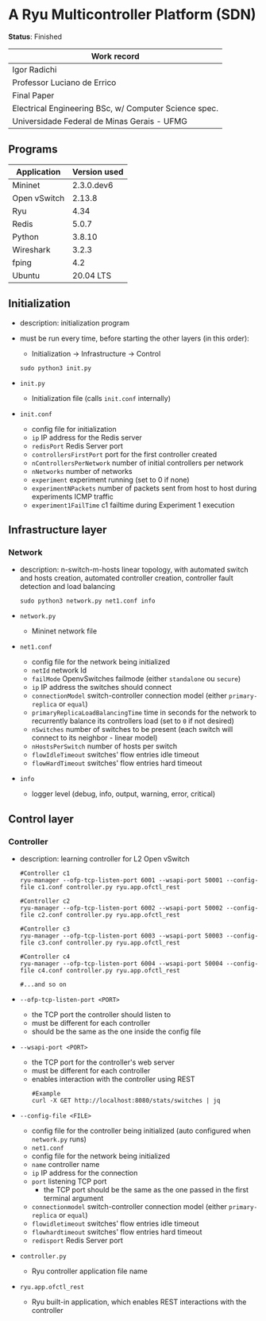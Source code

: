 # A Ryu Multicontroller Platform (SDN)

**Status**: Finished

|Work record|
|---|
|Igor Radichi|
|Professor Luciano de Errico|
|Final Paper|
|Electrical Engineering BSc, w/ Computer Science spec.|
|Universidade Federal de Minas Gerais - UFMG|

## Programs
|Application|Version used|
|---|---|
|Mininet|2.3.0.dev6|
|Open vSwitch|2.13.8|
|Ryu|4.34|
|Redis|5.0.7|
|Python|3.8.10|
|Wireshark|3.2.3|
|fping|4.2|
|Ubuntu|20.04 LTS| 

 
## Initialization
- description: initialization program
- must be run every time, before starting the other layers (in this order):
  - Initialization -> Infrastructure -> Control

  ```
  sudo python3 init.py
  ```
- ```init.py```
  - Initialization file (calls ```init.conf``` internally)
- ```init.conf```
  - config file for initialization
  - ```ip``` IP address for the Redis server
  - ```redisPort``` Redis Server port
  - ```controllersFirstPort``` port for the first controller created
  - ```nControllersPerNetwork``` number of initial controllers per network
  - ```nNetworks``` number of networks
  - ```experiment``` experiment running (set to 0 if none)
  - ```experimentNPackets``` number of packets sent from host to host during experiments ICMP traffic
  - ```experiment1FailTime``` c1 failtime during Experiment 1 execution

## Infrastructure layer
### Network
- description: n-switch-m-hosts linear topology, with automated switch and hosts creation, automated controller creation, controller fault detection and load balancing

  ```
  sudo python3 network.py net1.conf info
  ```
- ```network.py```
  - Mininet network file
- ```net1.conf```
  - config file for the network being initialized
  - ```netId``` network Id
  - ```failMode``` OpenvSwitches failmode (either ```standalone``` ou ```secure```)
  - ```ip``` IP address the switches should connect
  - ```connectionModel``` switch-controller connection model (either ```primary-replica``` or ```equal```)
  - ```primaryReplicaLoadBalancingTime``` time in seconds for the network to recurrently balance its controllers load (set to ```0``` if not desired)
  - ```nSwitches``` number of switches to be present (each switch will connect to its neighbor - linear model)
  - ```nHostsPerSwitch``` number of hosts per switch
  - ```flowIdleTimeout``` switches' flow entries idle timeout
  - ```flowHardTimeout``` switches' flow entries hard timeout

- ```info```
  - logger level (debug, info, output, warning, error, critical)
  
## Control layer
### Controller

- description: learning controller for L2 Open vSwitch

  ```
  #Controller c1
  ryu-manager --ofp-tcp-listen-port 6001 --wsapi-port 50001 --config-file c1.conf controller.py ryu.app.ofctl_rest

  #Controller c2
  ryu-manager --ofp-tcp-listen-port 6002 --wsapi-port 50002 --config-file c2.conf controller.py ryu.app.ofctl_rest

  #Controller c3
  ryu-manager --ofp-tcp-listen-port 6003 --wsapi-port 50003 --config-file c3.conf controller.py ryu.app.ofctl_rest

  #Controller c4
  ryu-manager --ofp-tcp-listen-port 6004 --wsapi-port 50004 --config-file c4.conf controller.py ryu.app.ofctl_rest

  #...and so on
  ```
- ```--ofp-tcp-listen-port <PORT>```
  - the TCP port the controller should listen to
  - must be different for each controller
  - should be the same as the one inside the config file
- ```--wsapi-port <PORT>```
  - the TCP port for the controller's web server
  - must be different for each controller
  - enables interaction with the controller using REST
    ```
    #Example
    curl -X GET http://localhost:8080/stats/switches | jq
    ```
- ```--config-file <FILE>```
  - config file for the controller being initialized (auto configured when ```network.py``` runs)
  - ```net1.conf```
  - config file for the network being initialized
  - ```name``` controller name
  - ```ip``` IP address for the connection
  - ```port``` listening TCP port
    - the TCP port should be the same as the one passed in the first terminal argument
  - ```connectionmodel``` switch-controller connection model  (either ```primary-replica``` or ```equal```)
  - ```flowidletimeout``` switches' flow entries idle timeout
  - ```flowhardtimeout``` switches' flow entries hard timeout
  - ```redisport``` Redis Server port
- ```controller.py```
  - Ryu controller application file name
- ```ryu.app.ofctl_rest``` 
  - Ryu built-in application, which enables REST interactions with the controller